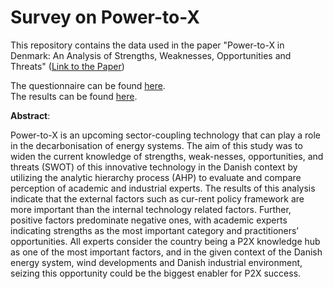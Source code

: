 # Survey on Power-to-X
This repository contains the data used in the paper "Power-to-X in Denmark: An Analysis of Strengths,   Weaknesses, Opportunities and Threats" ([Link to the Paper](https://susy.mdpi.com/user/manuscripts/review_info/5abf6a9680ab5a5878f10bbff11701e0))

The questionnaire can be found [here](Survey).  
The results can be found [here](Data).

**Abstract**:

Power-to-X is an upcoming sector-coupling technology that can play a role in the decarbonisation of energy systems. The aim of this study was to widen the current knowledge of strengths, weak-nesses, opportunities, and threats (SWOT) of this innovative technology in the Danish context by utilizing the analytic hierarchy process (AHP) to evaluate and compare perception of academic and industrial experts. The results of this analysis indicate that the external factors such as cur-rent policy framework are more important than the internal technology related factors. Further, positive factors predominate negative ones, with academic experts indicating strengths as the most important category and practitioners’ opportunities. All experts consider the country being a P2X knowledge hub as one of the most important factors, and in the given context of the Danish energy system, wind developments and Danish industrial environment, seizing this opportunity could be the biggest enabler for P2X success.
